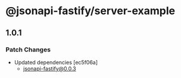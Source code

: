 # @jsonapi-fastify/server-example

## 1.0.1

### Patch Changes

- Updated dependencies [ec5f06a]
  - jsonapi-fastify@0.0.3
